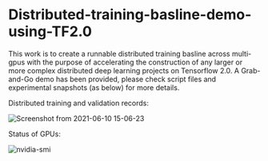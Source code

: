 # Distributed-training-basline-demo-using-TF2.0
This work is to create a runnable distributed training basline across multi-gpus with the purpose of accelerating the construction of any larger or more complex distributed deep learning projects on Tensorflow 2.0. 
A Grab-and-Go demo has been provided, please check script files and experimental snapshots (as below) for more details. 


Distributed training and validation records:

![Screenshot from 2021-06-10 15-06-23](https://user-images.githubusercontent.com/82304993/123392074-3d666780-d5cf-11eb-8b13-5768f8eb3105.png)



Status of GPUs:

![nvidia-smi](https://user-images.githubusercontent.com/82304993/123392094-40f9ee80-d5cf-11eb-9b34-87d40f4e30b8.png)
